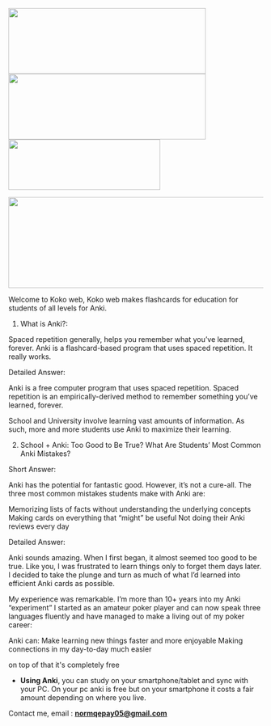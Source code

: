 [<img align="center" width="390" height="130" src="https://i.imgur.com/HlpOH0C.jpg">](https://payhip.com/marksteadman)
[<img align="center" width="390" height="130" src="https://i.imgur.com/sSsFPeH.jpg">](https://www.youtube.com/channel/UCtbOM_nch2e7v9VShyQDNDA) [<img align="center" width="300" height="100" src="https://i.imgur.com/5w9Ynsj.png">](https://www.twitch.tv/marcussteadman)

[<img src="https://i.imgur.com/khmrS9G.jpg" width="700" height="180">](https://twitter.com/steadman0805)

Welcome to Koko web, Koko web makes flashcards for education for students of all levels for Anki.

1. What is Anki?:

Spaced repetition generally, helps you remember what you’ve learned, forever. Anki is a flashcard-based program that uses spaced repetition. It really works.

Detailed Answer:

Anki is a free computer program that uses spaced repetition. Spaced repetition is an empirically-derived method to remember something you’ve learned, forever.

School and University involve learning vast amounts of information. As such, more and more students use Anki to maximize their learning.

2. School + Anki: Too Good to Be True? What Are Students’ Most Common Anki Mistakes?

Short Answer:

Anki has the potential for fantastic good. However, it’s not a cure-all. The three most common mistakes students make with Anki are:

Memorizing lists of facts without understanding the underlying concepts
Making cards on everything that “might” be useful
Not doing their Anki reviews every day

Detailed Answer:

Anki sounds amazing. When I first began, it almost seemed too good to be true. Like you, I was frustrated to learn things only to forget them days later. I decided to take the plunge and turn as much of what I’d learned into efficient Anki cards as possible.

My experience was remarkable. I’m more than 10+ years into my Anki “experiment” I started as an amateur poker player and can now speak three languages fluently and have managed to make a living out of my poker career:

Anki can: 
Make learning new things faster and more enjoyable
Making connections in my day-to-day much easier

on top of that it's completely free

- **Using Anki**, you can study on your smartphone/tablet and sync with your PC. On your pc anki is free but on your smartphone it costs a fair amount depending on where you live.

Contact me, email : **normqepay05@gmail.com**

